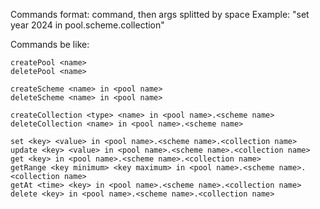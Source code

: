 Commands format: command, then args splitted by space
Example: "set year 2024 in pool.scheme.collection"

Commands be like:


```
createPool <name>
deletePool <name>

createScheme <name> in <pool name>
deleteScheme <name> in <pool name>

createCollection <type> <name> in <pool name>.<scheme name>
deleteCollection <name> in <pool name>.<scheme name>

set <key> <value> in <pool name>.<scheme name>.<collection name>
update <key> <value> in <pool name>.<scheme name>.<collection name>
get <key> in <pool name>.<scheme name>.<collection name>
getRange <key minimum> <key maximum> in <pool name>.<scheme name>.<collection name>
getAt <time> <key> in <pool name>.<scheme name>.<collection name>
delete <key> in <pool name>.<scheme name>.<collection name>
```
